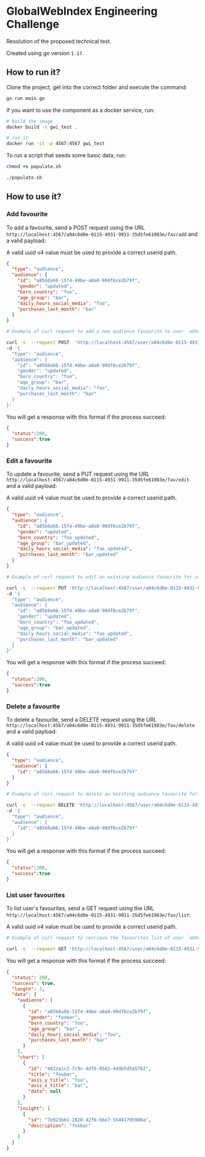 # GlobalWebIndex Engineering Challenge

Resolution of the proposed technical test.

Created using go version `1.17`.

## How to run it?

Clone the project, get into the correct folder and execute the command:

```bash
go run main.go
```

If you want to use the component as a docker service, run:

```bash
# build the image
docker build -t gwi_test .

# run it
docker run -it -p 4567:4567 gwi_test
```

To run a script that seeds some basic data, run:
```bash
chmod +x populate.sh

./populate.sh
```


## How to use it?

### Add favourite

To add a favourite, send a POST request using the URL `http://localhost:4567/a04c6d0e-0115-4931-9911-35d5fe61983e/fav/add` and a valid payload:

A valid uuid v4 value must be used to provide a correct userid path.

```json
{
  "type": "audience",
  "audience": {
    "id": "a85b8a66-15f4-49be-a0a0-90df6ce2b79f",
    "gender": "updated",
    "born_country": "foo",
    "age_group": "bar",
    "daily_hours_social_media": "foo",
    "purchases_last_month": "bar"
  }
}
```

```bash
# Example of curl request to add a new audience favourite to user `a04c6d0e-0115-4931-9911-35d5fe61983e`

curl -s  --request POST  'http://localhost:4567/user/a04c6d0e-0115-4931-9911-35d5fe61983e/fav/add' \
-d '{
  "type": "audience",
  "audience": {
    "id": "a85b8a66-15f4-49be-a0a0-90df6ce2b79f",
    "gender": "updated",
    "born_country": "foo",
    "age_group": "bar",
    "daily_hours_social_media": "foo",
    "purchases_last_month": "bar"
  }
}'
```

You will get a response with this format if the process succeed:

```json
{
  "status":200,
  "success":true
}
```

### Edit a favourite

To update a favourite, send a PUT request using the URL `http://localhost:4567/a04c6d0e-0115-4931-9911-35d5fe61983e/fav/edit` and a valid payload:

A valid uuid v4 value must be used to provide a correct userid path.

```json
{
  "type": "audience",
  "audience": {
    "id": "a85b8a66-15f4-49be-a0a0-90df6ce2b79f",
    "gender": "updated",
    "born_country": "foo_updated",
    "age_group": "bar_updated",
    "daily_hours_social_media": "foo_updated",
    "purchases_last_month": "bar_updated"
  }
}
```

```bash
# Example of curl request to edit an existing audience favourite for user `a04c6d0e-0115-4931-9911-35d5fe61983e`

curl -s  --request PUT 'http://localhost:4567/user/a04c6d0e-0115-4931-9911-35d5fe61983e/fav/edit' \
-d '{
  "type": "audience",
  "audience": {
    "id": "a85b8a66-15f4-49be-a0a0-90df6ce2b79f",
    "gender": "updated",
    "born_country": "foo_updated",
    "age_group": "bar_updated",
    "daily_hours_social_media": "foo_updated",
    "purchases_last_month": "bar_updated"
  }
}'
```

You will get a response with this format if the process succeed:

```json
{
  "status":200,
  "success":true
}
```

### Delete a favourite

To delete a favourite, send a DELETE request using the URL `http://localhost:4567/a04c6d0e-0115-4931-9911-35d5fe61983e/fav/delete` and a valid payload:

A valid uuid v4 value must be used to provide a correct userid path.

```json
{
  "type": "audience",
  "audience": {
    "id": "a85b8a66-15f4-49be-a0a0-90df6ce2b79f"
  }
}
```

```bash
# Example of curl request to delete an existing audience favourite for user `a04c6d0e-0115-4931-9911-35d5fe61983e`

curl -s  --request DELETE 'http://localhost:4567/user/a04c6d0e-0115-4931-9911-35d5fe61983e/fav/delete' \
-d '{
  "type": "audience",
  "audience": {
    "id": "a85b8a66-15f4-49be-a0a0-90df6ce2b79f"
  }
}'
```

You will get a response with this format if the process succeed:

```json
{
  "status":200,
  "success":true
}
```

### List user favourites

To list user's favourites, send a GET request using the URL `http://localhost:4567/a04c6d0e-0115-4931-9911-35d5fe61983e/fav/list`:

A valid uuid v4 value must be used to provide a correct userid path.

```bash
# Example of curl request to retrieve the favourites list of user `a04c6d0e-0115-4931-9911-35d5fe61983e`

curl -s  --request GET 'http://localhost:4567/user/a04c6d0e-0115-4931-9911-35d5fe61983e/fav/list'
```

You will get a response with this format if the process succeed:

```json
{
  "status": 200,
  "success": true,
  "length": 3,
  "data": {
    "audience": [
      {
        "id": "a85b8a66-15f4-49be-a0a0-90df6ce2b79f",
        "gender": "foobar",
        "born_country": "foo",
        "age_group": "bar",
        "daily_hours_social_media": "foo",
        "purchases_last_month": "bar"
      }
    ],
    "chart": [
      {
        "id": "4822a1c2-7c9c-4df6-8581-449b5d5a5762",
        "title": "foobar",
        "axis_y_title": "foo",
        "axis_x_title": "bar",
        "data": null
      }
    ],
    "insight": [
      {
        "id": "7e923b61-2828-42f6-bbe7-55461795988a",
        "description": "foobar"
      }
    ]
  }
}

```